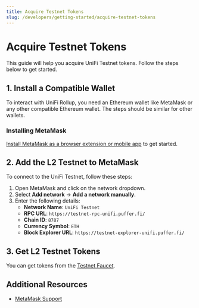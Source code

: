 ```yaml
---
title: Acquire Testnet Tokens
slug: /developers/getting-started/acquire-testnet-tokens
---
```


# Acquire Testnet Tokens

This guide will help you acquire UniFi Testnet tokens. Follow the steps below to get started.

## 1. Install a Compatible Wallet

To interact with UniFi Rollup, you need an Ethereum wallet like MetaMask or any other compatible Ethereum wallet. The steps should be similar for other wallets.

### Installing MetaMask

[Install MetaMask as a browser extension or mobile app](https://metamask.io/download/) to get started.

## 2. Add the L2 Testnet to MetaMask

To connect to the UniFi Testnet, follow these steps:

1. Open MetaMask and click on the network dropdown.
2. Select **Add network** → **Add a network manually**.
3. Enter the following details:
   - **Network Name**: `UniFi Testnet`
   - **RPC URL**: `https://testnet-rpc-unifi.puffer.fi/`
   - **Chain ID**: `8787`
   - **Currency Symbol**: `ETH`
   - **Block Explorer URL**: `https://testnet-explorer-unifi.puffer.fi/`

## 3. Get L2 Testnet Tokens

You can get tokens from the [Testnet Faucet](https://testnet-faucet-unifi.puffer.fi).

## Additional Resources

- [MetaMask Support](https://support.metamask.io)
